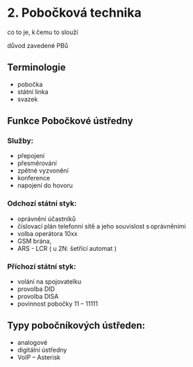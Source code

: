 # 2. Pobočková technika

co to je, k čemu to slouží  

důvod zavedené PBů 

## Terminologie
- pobočka
- státní linka
- svazek  


## Funkce Pobočkové ústředny
### Služby:  
- přepojení
- přesměrování 
- zpětné vyzvonění
- konference
- napojení do hovoru  

### Odchozí státní styk:  
- oprávnění účastníků
- číslovací plán telefonní sítě a jeho souvislost s oprávněními
- volba operátora 10xx
- GSM brána,
- ARS - LCR ( u 2N: šetřící automat )  

### Příchozí státní styk:
- volání na spojovatelku 
- provolba DID
- provolba DISA
- povinnost pobočky 11 – 11111 

## Typy pobočníkových ústředen:
- analogové
- digitální ústředny
- VoIP – Asterisk    

